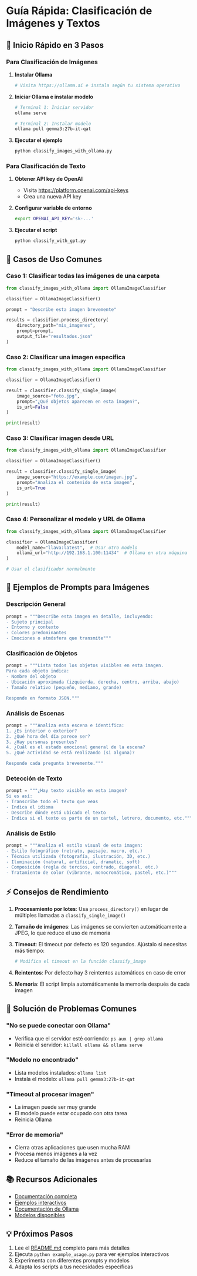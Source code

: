 # Guía Rápida: Clasificación de Imágenes y Textos

## 🚀 Inicio Rápido en 3 Pasos

### Para Clasificación de Imágenes

1. **Instalar Ollama**
   ```bash
   # Visita https://ollama.ai e instala según tu sistema operativo
   ```

2. **Iniciar Ollama e instalar modelo**
   ```bash
   # Terminal 1: Iniciar servidor
   ollama serve
   
   # Terminal 2: Instalar modelo
   ollama pull gemma3:27b-it-qat
   ```

3. **Ejecutar el ejemplo**
   ```bash
   python classify_images_with_ollama.py
   ```

### Para Clasificación de Texto

1. **Obtener API key de OpenAI**
   - Visita https://platform.openai.com/api-keys
   - Crea una nueva API key

2. **Configurar variable de entorno**
   ```bash
   export OPENAI_API_KEY='sk-...'
   ```

3. **Ejecutar el script**
   ```bash
   python classify_with_gpt.py
   ```

## 📝 Casos de Uso Comunes

### Caso 1: Clasificar todas las imágenes de una carpeta

```python
from classify_images_with_ollama import OllamaImageClassifier

classifier = OllamaImageClassifier()

prompt = "Describe esta imagen brevemente"

results = classifier.process_directory(
    directory_path="mis_imagenes",
    prompt=prompt,
    output_file="resultados.json"
)
```

### Caso 2: Clasificar una imagen específica

```python
from classify_images_with_ollama import OllamaImageClassifier

classifier = OllamaImageClassifier()

result = classifier.classify_single_image(
    image_source="foto.jpg",
    prompt="¿Qué objetos aparecen en esta imagen?",
    is_url=False
)

print(result)
```

### Caso 3: Clasificar imagen desde URL

```python
from classify_images_with_ollama import OllamaImageClassifier

classifier = OllamaImageClassifier()

result = classifier.classify_single_image(
    image_source="https://example.com/imagen.jpg",
    prompt="Analiza el contenido de esta imagen",
    is_url=True
)

print(result)
```

### Caso 4: Personalizar el modelo y URL de Ollama

```python
from classify_images_with_ollama import OllamaImageClassifier

classifier = OllamaImageClassifier(
    model_name="llava:latest",  # Usar otro modelo
    ollama_url="http://192.168.1.100:11434"  # Ollama en otra máquina
)

# Usar el clasificador normalmente
```

## 🎨 Ejemplos de Prompts para Imágenes

### Descripción General
```python
prompt = """Describe esta imagen en detalle, incluyendo:
- Sujeto principal
- Entorno y contexto
- Colores predominantes
- Emociones o atmósfera que transmite"""
```

### Clasificación de Objetos
```python
prompt = """Lista todos los objetos visibles en esta imagen.
Para cada objeto indica:
- Nombre del objeto
- Ubicación aproximada (izquierda, derecha, centro, arriba, abajo)
- Tamaño relativo (pequeño, mediano, grande)

Responde en formato JSON."""
```

### Análisis de Escenas
```python
prompt = """Analiza esta escena e identifica:
1. ¿Es interior o exterior?
2. ¿Qué hora del día parece ser?
3. ¿Hay personas presentes?
4. ¿Cuál es el estado emocional general de la escena?
5. ¿Qué actividad se está realizando (si alguna)?

Responde cada pregunta brevemente."""
```

### Detección de Texto
```python
prompt = """¿Hay texto visible en esta imagen?
Si es así:
- Transcribe todo el texto que veas
- Indica el idioma
- Describe dónde está ubicado el texto
- Indica si el texto es parte de un cartel, letrero, documento, etc."""
```

### Análisis de Estilo
```python
prompt = """Analiza el estilo visual de esta imagen:
- Estilo fotográfico (retrato, paisaje, macro, etc.)
- Técnica utilizada (fotografía, ilustración, 3D, etc.)
- Iluminación (natural, artificial, dramatic, soft)
- Composición (regla de tercios, centrado, diagonal, etc.)
- Tratamiento de color (vibrante, monocromático, pastel, etc.)"""
```

## ⚡ Consejos de Rendimiento

1. **Procesamiento por lotes**: Usa `process_directory()` en lugar de múltiples llamadas a `classify_single_image()`

2. **Tamaño de imágenes**: Las imágenes se convierten automáticamente a JPEG, lo que reduce el uso de memoria

3. **Timeout**: El timeout por defecto es 120 segundos. Ajústalo si necesitas más tiempo:
   ```python
   # Modifica el timeout en la función classify_image
   ```

4. **Reintentos**: Por defecto hay 3 reintentos automáticos en caso de error

5. **Memoria**: El script limpia automáticamente la memoria después de cada imagen

## 🐛 Solución de Problemas Comunes

### "No se puede conectar con Ollama"
- Verifica que el servidor esté corriendo: `ps aux | grep ollama`
- Reinicia el servidor: `killall ollama && ollama serve`

### "Modelo no encontrado"
- Lista modelos instalados: `ollama list`
- Instala el modelo: `ollama pull gemma3:27b-it-qat`

### "Timeout al procesar imagen"
- La imagen puede ser muy grande
- El modelo puede estar ocupado con otra tarea
- Reinicia Ollama

### "Error de memoria"
- Cierra otras aplicaciones que usen mucha RAM
- Procesa menos imágenes a la vez
- Reduce el tamaño de las imágenes antes de procesarlas

## 📚 Recursos Adicionales

- [Documentación completa](README.md)
- [Ejemplos interactivos](example_usage.py)
- [Documentación de Ollama](https://ollama.ai/docs)
- [Modelos disponibles](https://ollama.ai/library)

## 💡 Próximos Pasos

1. Lee el [README.md](README.md) completo para más detalles
2. Ejecuta `python example_usage.py` para ver ejemplos interactivos
3. Experimenta con diferentes prompts y modelos
4. Adapta los scripts a tus necesidades específicas
